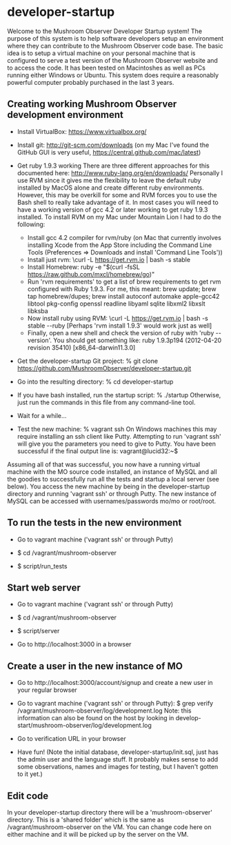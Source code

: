 developer-startup
=================

Welcome to the Mushroom Observer Developer Startup system!  The purpose of this system is to help software
developers setup an environment where they can contribute to the Mushroom Observer code base.  The basic
idea is to setup a virtual machine on your personal machine that is configured to serve a test version of the
Mushroom Observer website and to access the code.  It has been tested on Macintoshes as well as PCs running either Windows or Ubuntu.  This system does require a reasonably powerful computer probably purchased in the last 3 years.

Creating working Mushroom Observer development environment
--------------------------
- Install VirtualBox: https://www.virtualbox.org/

- Install git: http://git-scm.com/downloads (on my Mac I've found the GitHub GUI is very useful, https://central.github.com/mac/latest)

- Get ruby 1.9.3 working
  There are three different approaches for this documented here: http://www.ruby-lang.org/en/downloads/
  Personally I use RVM since it gives me the flexibility to leave the default ruby installed by MacOS alone and create different ruby environments.  However, this may be overkill for some and RVM forces you to use the Bash shell to really take advantage of it.  In most cases you will need to have a working version of gcc 4.2 or later working to get ruby 1.9.3 installed.
  To install RVM on my Mac under Mountain Lion I had to do the following:
  - Install gcc 4.2 compiler for rvm/ruby (on Mac that currently involves installing Xcode from the App Store including the Command Line Tools (Preferences => Downloads and install 'Command Line Tools'))
  - Install just rvm: \curl -L https://get.rvm.io | bash -s stable
  - Install Homebrew: ruby -e "$(curl -fsSL https://raw.github.com/mxcl/homebrew/go)"
  - Run 'rvm requirements' to get a list of brew requirements to get rvm configured with Ruby 1.9.3.
    For me, this meant: brew update; brew tap homebrew/dupes; brew install autoconf automake apple-gcc42 libtool pkg-config openssl readline libyaml sqlite libxml2 libxslt libksba
  - Now install ruby using RVM: \curl -L https://get.rvm.io | bash -s stable --ruby [Perhaps 'rvm install 1.9.3' would work just as well]
  - Finally, open a new shell and check the version of ruby with 'ruby --version'.  You should get something like: ruby 1.9.3p194 (2012-04-20 revision 35410) [x86_64-darwin11.3.0]

- Get the developer-startup Git project: % git clone https://github.com/MushroomObserver/developer-startup.git

- Go into the resulting directory: % cd developer-startup

- If you have bash installed, run the startup script: % ./startup
  Otherwise, just run the commands in this file from any command-line tool.

- Wait for a while...

- Test the new machine: % vagrant ssh
  On Windows machines this may require installing an ssh client like Putty.  Attempting to run 'vagrant ssh' will give you the parameters you need to give to Putty.
  You have been successful if the final output line is:
    vagrant@lucid32:~$ 

Assuming all of that was successful, you now have a running virtual machine with the MO source code installed, an instance of MySQL and all the goodies to successfully run all the tests and startup a local server (see below).  You access the new machine by being in the developer-startup directory and running 'vagrant ssh' or through Putty.  The new instance of MySQL can be accessed with usernames/passwords mo/mo or root/root.

To run the tests in the new environment
---------------------------------------
- Go to vagrant machine ('vagrant ssh' or through Putty)

- $ cd /vagrant/mushroom-observer

- $ script/run_tests

Start web server
----------------
- Go to vagrant machine ('vagrant ssh' or through Putty)

- $ cd /vagrant/mushroom-observer

- $ script/server

- Go to http://localhost:3000 in a browser

Create a user in the new instance of MO
---------------------------------------
- Go to http://localhost:3000/account/signup and create a new user in your regular browser

- Go to vagrant machine ('vagrant ssh' or through Putty): $ grep verify /vagrant/mushroom-observer/log/development.log
  Note: this information can also be found on the host by looking in develop-start/mushroom-observer/log/development.log

- Go to verification URL in your browser

- Have fun!  (Note the initial database, developer-startup/init.sql, just has the admin user and the language stuff.  It probably makes sense to add some observations, names and images for testing, but I haven't gotten to it yet.)

Edit code
---------
In your developer-startup directory there will be a 'mushroom-observer' directory.  This is a 'shared folder' which is the same as /vagrant/mushroom-observer on the VM.  You can change code here on either machine and it will be picked up by the server on the VM.
